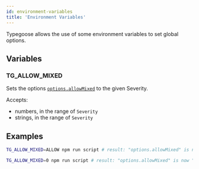 ```yaml
---
id: environment-variables
title: 'Environment Variables'
---
```


Typegoose allows the use of some environment variables to set global options.

## Variables

### TG_ALLOW_MIXED

Sets the options [`options.allowMixed`](api/decorators/modelOptions.md#allowmixed) to the given Severity.

Accepts:

- numbers, in the range of `Severity`
- strings, in the range of `Severity`

## Examples

```sh
TG_ALLOW_MIXED=ALLOW npm run script # result: "options.allowMixed" is now "ALLOW" (actual: 0)

TG_ALLOW_MIXED=0 npm run script # result: "options.allowMixed" is now "ALLOW" (actual: 0)
```
